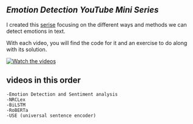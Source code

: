## _Emotion Detection YouTube Mini Series_


I created this [serise]('https://www.youtube.com/playlist?list=PL0VAkj6iiwGkW5QTHveLhl0-E2S6WxwwG') focusing on the different ways and methods we can detect emotions in text.

With each video, you will find the code for it and an exercise to do along with its solution.


[![Watch the videos](https://img.youtube.com/vi/nYwMueucls8/sddefault.jpg)](https://www.youtube.com/playlist?list=PL0VAkj6iiwGkW5QTHveLhl0-E2S6WxwwG)



## videos in this order

    -Emotion Detection and Sentiment analysis 
    -NRCLex 
    -BiLSTM
    -RoBERTa
    -USE (universal sentence encoder)
